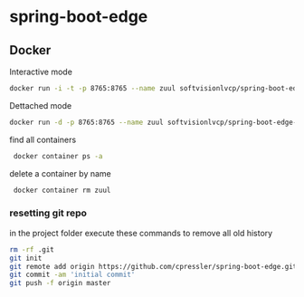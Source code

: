 # spring-boot-edge


## Docker

Interactive mode
```bash
docker run -i -t -p 8765:8765 --name zuul softvisionlvcp/spring-boot-edge-server:latest
```

Dettached  mode
```bash
docker run -d -p 8765:8765 --name zuul softvisionlvcp/spring-boot-edge-server:latest
```

find all containers
```bash
 docker container ps -a

```

delete a container by name
```bash
 docker container rm zuul

```


### resetting git repo
in the project folder execute these commands to remove all old history
```bash
rm -rf .git
git init
git remote add origin https://github.com/cpressler/spring-boot-edge.git
git commit -am 'initial commit'
git push -f origin master
```
  